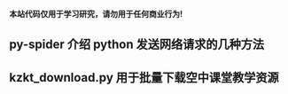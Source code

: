 
**本站代码仅用于学习研究，请勿用于任何商业行为!**

## py-spider 介绍 python 发送网络请求的几种方法

## kzkt_download.py 用于批量下载空中课堂教学资源
